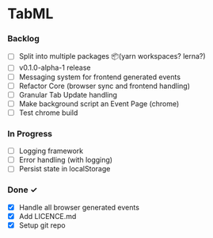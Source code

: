 # TabML

### Backlog

- [ ] Split into multiple packages 📦(yarn workspaces? lerna?)
- [ ] v0.1.0-alpha-1 release
- [ ] Messaging system for frontend generated events
- [ ] Refactor Core (browser sync and frontend handling)
- [ ] Granular Tab Update handling
- [ ] Make background script an Event Page (chrome)
- [ ] Test chrome build

### In Progress

- [ ] Logging framework
- [ ] Error handling (with logging)
- [ ] Persist state in localStorage

### Done ✓

- [x] Handle all browser generated events
- [x] Add LICENCE.md
- [x] Setup git repo
